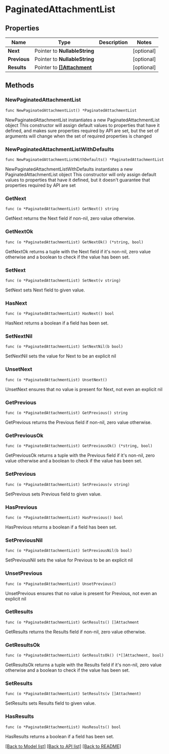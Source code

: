 # PaginatedAttachmentList

## Properties

Name | Type | Description | Notes
------------ | ------------- | ------------- | -------------
**Next** | Pointer to **NullableString** |  | [optional] 
**Previous** | Pointer to **NullableString** |  | [optional] 
**Results** | Pointer to [**[]Attachment**](Attachment.md) |  | [optional] 

## Methods

### NewPaginatedAttachmentList

`func NewPaginatedAttachmentList() *PaginatedAttachmentList`

NewPaginatedAttachmentList instantiates a new PaginatedAttachmentList object
This constructor will assign default values to properties that have it defined,
and makes sure properties required by API are set, but the set of arguments
will change when the set of required properties is changed

### NewPaginatedAttachmentListWithDefaults

`func NewPaginatedAttachmentListWithDefaults() *PaginatedAttachmentList`

NewPaginatedAttachmentListWithDefaults instantiates a new PaginatedAttachmentList object
This constructor will only assign default values to properties that have it defined,
but it doesn't guarantee that properties required by API are set

### GetNext

`func (o *PaginatedAttachmentList) GetNext() string`

GetNext returns the Next field if non-nil, zero value otherwise.

### GetNextOk

`func (o *PaginatedAttachmentList) GetNextOk() (*string, bool)`

GetNextOk returns a tuple with the Next field if it's non-nil, zero value otherwise
and a boolean to check if the value has been set.

### SetNext

`func (o *PaginatedAttachmentList) SetNext(v string)`

SetNext sets Next field to given value.

### HasNext

`func (o *PaginatedAttachmentList) HasNext() bool`

HasNext returns a boolean if a field has been set.

### SetNextNil

`func (o *PaginatedAttachmentList) SetNextNil(b bool)`

 SetNextNil sets the value for Next to be an explicit nil

### UnsetNext
`func (o *PaginatedAttachmentList) UnsetNext()`

UnsetNext ensures that no value is present for Next, not even an explicit nil
### GetPrevious

`func (o *PaginatedAttachmentList) GetPrevious() string`

GetPrevious returns the Previous field if non-nil, zero value otherwise.

### GetPreviousOk

`func (o *PaginatedAttachmentList) GetPreviousOk() (*string, bool)`

GetPreviousOk returns a tuple with the Previous field if it's non-nil, zero value otherwise
and a boolean to check if the value has been set.

### SetPrevious

`func (o *PaginatedAttachmentList) SetPrevious(v string)`

SetPrevious sets Previous field to given value.

### HasPrevious

`func (o *PaginatedAttachmentList) HasPrevious() bool`

HasPrevious returns a boolean if a field has been set.

### SetPreviousNil

`func (o *PaginatedAttachmentList) SetPreviousNil(b bool)`

 SetPreviousNil sets the value for Previous to be an explicit nil

### UnsetPrevious
`func (o *PaginatedAttachmentList) UnsetPrevious()`

UnsetPrevious ensures that no value is present for Previous, not even an explicit nil
### GetResults

`func (o *PaginatedAttachmentList) GetResults() []Attachment`

GetResults returns the Results field if non-nil, zero value otherwise.

### GetResultsOk

`func (o *PaginatedAttachmentList) GetResultsOk() (*[]Attachment, bool)`

GetResultsOk returns a tuple with the Results field if it's non-nil, zero value otherwise
and a boolean to check if the value has been set.

### SetResults

`func (o *PaginatedAttachmentList) SetResults(v []Attachment)`

SetResults sets Results field to given value.

### HasResults

`func (o *PaginatedAttachmentList) HasResults() bool`

HasResults returns a boolean if a field has been set.


[[Back to Model list]](../README.md#documentation-for-models) [[Back to API list]](../README.md#documentation-for-api-endpoints) [[Back to README]](../README.md)


